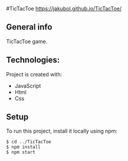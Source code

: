#TicTacToe
https://jakubol.github.io/TicTacToe/
## General info
TicTacToe game.

## Technologies:
 Project is created with:<br>
* JavaScript<br>
* Html<br>
* Css<br>

## Setup
To run this project, install it locally using npm:

```
$ cd ../TicTacToe
$ npm install
$ npm start
```

